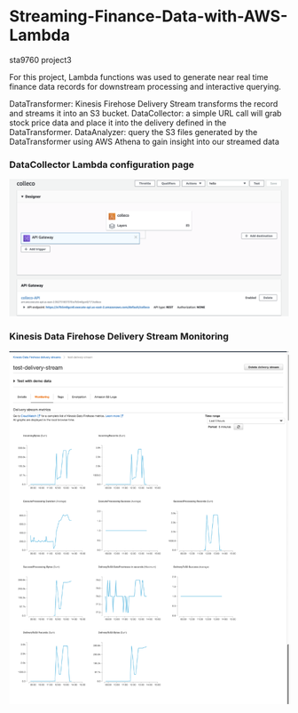# Streaming-Finance-Data-with-AWS-Lambda
sta9760 project3

For this project, Lambda functions was used to generate near real time finance data records for downstream processing and interactive querying. 

DataTransformer: Kinesis Firehose Delivery Stream transforms the record and streams it into an S3 bucket.
DataCollector: a simple URL call will grab stock price data and place it into the delivery defined in the DataTransformer. 
DataAnalyzer: query the S3 files generated by the DataTransformer using AWS Athena to gain insight into our streamed data

### DataCollector Lambda configuration page
![](/pic/2.png)

### Kinesis Data Firehose Delivery Stream Monitoring
![](/pic/1.png)
